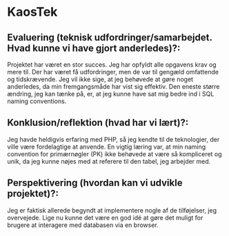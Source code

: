 # KaosTek

## Evaluering (teknisk udfordringer/samarbejdet. Hvad kunne vi have gjort anderledes)?:
Projektet har været en stor succes. Jeg har opfyldt alle opgavens krav og mere til. Der har været få udfordringer, men de var til gengæld omfattende og tidskrævende. Jeg vil ikke sige, at jeg behøvede at gøre noget anderledes, da min fremgangsmåde har vist sig effektiv. Den eneste større ændring, jeg kan tænke på, er, at jeg kunne have sat mig bedre ind i SQL naming conventions.


## Konklusion/reflektion (hvad har vi lært)?:
Jeg havde heldigvis erfaring med PHP, så jeg kendte til de teknologier, der ville være fordelagtige at anvende. En vigtig læring var, at min naming convention for primærnøgler (PK) ikke behøvede at være så kompliceret og unik, da jeg kunne nøjes med at referere til den tabel, jeg arbejder med.


## Perspektivering (hvordan kan vi udvikle projektet)?:
Jeg er faktisk allerede begyndt at implementere nogle af de tilføjelser, jeg overvejede. Lige nu kunne det være en god idé at gøre det muligt for brugere at interagere med databasen via en browser.
